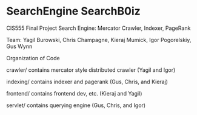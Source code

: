 # SearchEngine SearchB0iz
CIS555 Final Project Search Engine: Mercator Crawler, Indexer, PageRank

Team: Yagil Burowski, Chris Champagne, Kieraj Mumick, Igor Pogorelskiy, Gus Wynn

Organization of Code

crawler/ contains mercator style distributed crawler (Yagil and Igor)

indexing/ contains indexer and pagerank (Gus, Chris, and Kieraj)

frontend/ contains frontend dev, etc. (Kieraj and Yagil)

servlet/ contains querying engine (Gus, Chris, and Igor)
